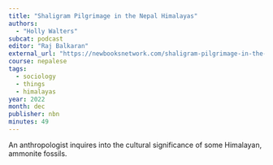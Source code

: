 ```yaml
---
title: "Shaligram Pilgrimage in the Nepal Himalayas"
authors:
  - "Holly Walters"
subcat: podcast
editor: "Raj Balkaran"
external_url: "https://newbooksnetwork.com/shaligram-pilgrimage-in-the-nepal-himalayas"
course: nepalese
tags:
  - sociology
  - things
  - himalayas
year: 2022
month: dec
publisher: nbn
minutes: 49
---
```


An anthropologist inquires into the cultural significance of some Himalayan, ammonite fossils.
